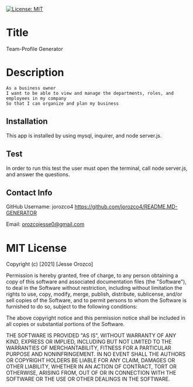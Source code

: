 [![License: MIT](https://img.shields.io/badge/License-MIT-yellow.svg)](https://opensource.org/licenses/MIT)

# Title

Team-Profile Generator

# Description

```
As a business owner
I want to be able to view and manage the departments, roles, and employees in my company
So that I can organize and plan my business
```

## Installation

This app is installed by using mysql, inquirer, and node server.js.

## Test

In order to run this test the user must open the terminal, call node server.js, and answer the questions.

## Contact Info

GitHub Username: jorozco4
https://github.com/jorozco4/README.MD-GENERATOR

Email: orozcojesse0@gmail.com

# MIT License

Copyright (c) [2021] [Jesse Orozco]

Permission is hereby granted, free of charge, to any person obtaining a copy
of this software and associated documentation files (the "Software"), to deal
in the Software without restriction, including without limitation the rights
to use, copy, modify, merge, publish, distribute, sublicense, and/or sell
copies of the Software, and to permit persons to whom the Software is
furnished to do so, subject to the following conditions:

The above copyright notice and this permission notice shall be included in all
copies or substantial portions of the Software.

THE SOFTWARE IS PROVIDED "AS IS", WITHOUT WARRANTY OF ANY KIND, EXPRESS OR
IMPLIED, INCLUDING BUT NOT LIMITED TO THE WARRANTIES OF MERCHANTABILITY,
FITNESS FOR A PARTICULAR PURPOSE AND NONINFRINGEMENT. IN NO EVENT SHALL THE
AUTHORS OR COPYRIGHT HOLDERS BE LIABLE FOR ANY CLAIM, DAMAGES OR OTHER
LIABILITY, WHETHER IN AN ACTION OF CONTRACT, TORT OR OTHERWISE, ARISING FROM,
OUT OF OR IN CONNECTION WITH THE SOFTWARE OR THE USE OR OTHER DEALINGS IN THE
SOFTWARE.
